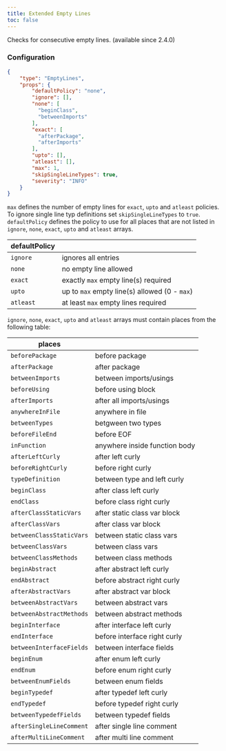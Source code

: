 ```yaml
---
title: Extended Empty Lines
toc: false
---
```


Checks for consecutive empty lines. (available since 2.4.0)

### Configuration

```json
{
    "type": "EmptyLines",
    "props": {
        "defaultPolicy": "none",
        "ignore": [],
        "none": [
          "beginClass",
          "betweenImports"
        ],
        "exact": [
          "afterPackage",
          "afterImports"
        ],
        "upto": [],
        "atleast": [],
        "max": 1,
        "skipSingleLineTypes": true,
        "severity": "INFO"
    }
}
```

`max` defines the number of empty lines for `exact`, `upto` and `atleast` policies.
To ignore single line typ definitions set `skipSingleLineTypes` to `true`.
`defaultPolicy` defines the policy to use for all places that are not listed in `ignore`, `none`, `exact`, `upto` and `atleast` arrays.

| defaultPolicy  |                                                    |
| -------------- | -------------------------------------------------- |
| `ignore`       | ignores all entries                                |
| `none`         | no empty line allowed                              |
| `exact`        | exactly `max` empty line(s) required               |
| `upto`         | up to `max` empty line(s) allowed (0 - `max`)      |
| `atleast`      | at least `max` empty lines required                |

`ignore`, `none`, `exact`, `upto` and `atleast` arrays must contain places from the following table:

| places                       |                                                            |
| ---------------------------- | ---------------------------------------------------------- |
| `beforePackage`              | before package                                             |
| `afterPackage`               | after package                                              |
| `betweenImports`             | between imports/usings                                     |
| `beforeUsing`                | before using block                                         |
| `afterImports`               | after all imports/usings                                   |
| `anywhereInFile`             | anywhere in file                                           |
| `betweenTypes`               | betgween two types                                         |
| `beforeFileEnd`              | before EOF                                                 |
| `inFunction`                 | anywhere inside function body                              |
| `afterLeftCurly`             | after left curly                                           |
| `beforeRightCurly`           | before right curly                                         |
| `typeDefinition`             | between type and left curly                                |
| `beginClass`                 | after class left curly                                     |
| `endClass`                   | before class right curly                                   |
| `afterClassStaticVars`       | after static class var block                               |
| `afterClassVars`             | after class var block                                      |
| `betweenClassStaticVars`     | between static class vars                                  |
| `betweenClassVars`           | between class vars                                         |
| `betweenClassMethods`        | between class methods                                      |
| `beginAbstract`              | after abstract left curly                                  |
| `endAbstract`                | before abstract right curly                                |
| `afterAbstractVars`          | after abstract var block                                   |
| `betweenAbstractVars`        | between abstract vars                                      |
| `betweenAbstractMethods`     | between abstract methods                                   |
| `beginInterface`             | after interface left curly                                 |
| `endInterface`               | before interface right curly                               |
| `betweenInterfaceFields`     | between interface fields                                   |
| `beginEnum`                  | after enum left curly                                      |
| `endEnum`                    | before enum right curly                                    |
| `betweenEnumFields`          | between enum fields                                        |
| `beginTypedef`               | after typedef left curly                                   |
| `endTypedef`                 | before typedef right curly                                 |
| `betweenTypedefFields`       | between typedef fields                                     |
| `afterSingleLineComment`     | after single line comment                                  |
| `afterMultiLineComment`      | after multi line comment                                   |
